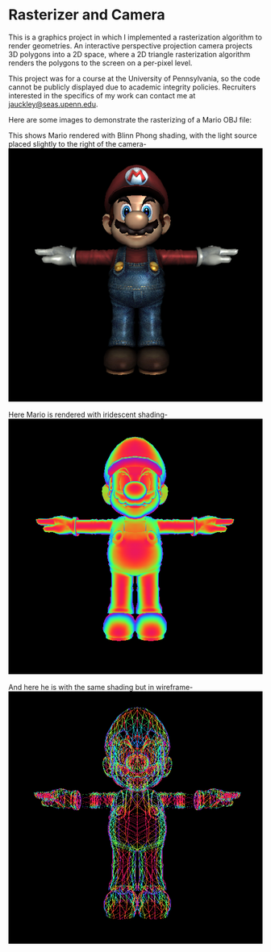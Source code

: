 # Rasterizer and Camera
This is a graphics project in which I implemented a rasterization algorithm to render geometries. An interactive perspective projection camera projects 3D polygons into a 2D space, where a 2D triangle rasterization algorithm renders the polygons to the screen on a per-pixel level.

This project was for a course at the University of Pennsylvania, so the code cannot be publicly displayed due to academic integrity policies. Recruiters interested in the specifics of my work can contact me at jauckley@seas.upenn.edu.

Here are some images to demonstrate the rasterizing of a Mario OBJ file:

This shows Mario rendered with Blinn Phong shading, with the light source placed slightly to the right of the camera-
![alt text](https://github.com/jauckley/cis560-rasterizer/blob/master/images/blinn_phong.png)

Here Mario is rendered with iridescent shading-
![alt text](https://github.com/jauckley/cis560-rasterizer/blob/master/images/iridescent.png)

And here he is with the same shading but in wireframe-
![alt text](https://github.com/jauckley/cis560-rasterizer/blob/master/images/wireframe.png)
